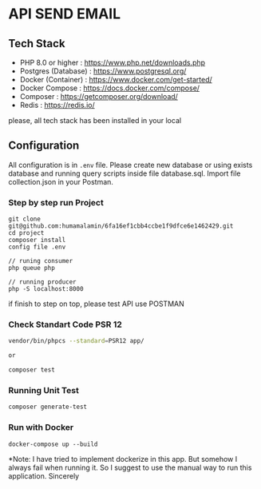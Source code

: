 # API SEND EMAIL

## Tech Stack
- PHP 8.0 or higher : https://www.php.net/downloads.php
- Postgres (Database) : https://www.postgresql.org/
- Docker (Container) : https://www.docker.com/get-started/
- Docker Compose : https://docs.docker.com/compose/
- Composer : https://getcomposer.org/download/
- Redis : https://redis.io/

please, all tech stack has been installed in your local 

## Configuration
All configuration is in `.env` file. Please create new database or using exists database and running query scripts inside file database.sql.
Import file collection.json in your Postman.

### Step by step run Project

```Shell
git clone git@github.com:humamalamin/6fa16ef1cbb4ccbe1f9dfce6e1462429.git
cd project
composer install
config file .env

// runing consumer
php queue php

// running producer
php -S localhost:8000
```

if finish to step on top, please test API use POSTMAN

### Check Standart Code PSR 12

```bash
vendor/bin/phpcs --standard=PSR12 app/

or 

composer test
```

### Running Unit Test

```bash
composer generate-test
```

### Run with Docker

```Shell
docker-compose up --build
```

*Note: I have tried to implement dockerize in this app. But somehow I always fail when running it. So I suggest to use the manual way to run this application. Sincerely